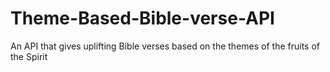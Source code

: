 # Theme-Based-Bible-verse-API
An API that gives uplifting Bible verses based on the themes of the fruits of the Spirit
